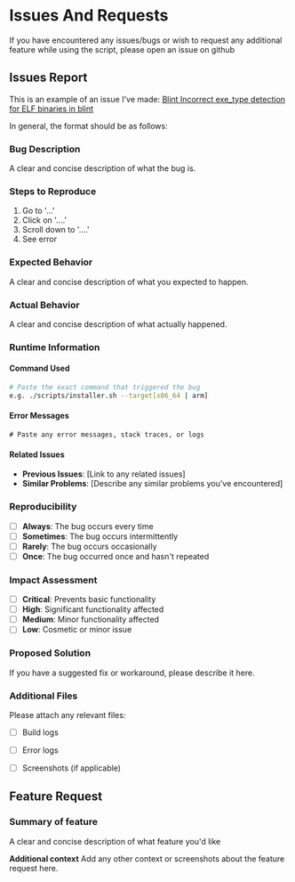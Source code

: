 # Issues And Requests

If you have encountered any issues/bugs or wish to request any additional feature while using the script, please open an issue on github

## Issues Report 

This is an example of an issue I've made: [Blint Incorrect exe_type detection for ELF binaries in blint ](https://github.com/owasp-dep-scan/blint/issues/138)

In general, the format should be as follows:

### Bug Description

A clear and concise description of what the bug is.

### Steps to Reproduce

1. Go to '...'
2. Click on '....'
3. Scroll down to '....'
4. See error

### Expected Behavior

A clear and concise description of what you expected to happen.

### Actual Behavior

A clear and concise description of what actually happened.

### Runtime Information

#### Command Used
```bash
# Paste the exact command that triggered the bug
e.g. ./scripts/installer.sh --target[x86_64 | arm]
```

#### Error Messages
```
# Paste any error messages, stack traces, or logs
```

#### Related Issues
- **Previous Issues**: [Link to any related issues]
- **Similar Problems**: [Describe any similar problems you've encountered]

### Reproducibility

- [ ] **Always**: The bug occurs every time
- [ ] **Sometimes**: The bug occurs intermittently
- [ ] **Rarely**: The bug occurs occasionally
- [ ] **Once**: The bug occurred once and hasn't repeated

### Impact Assessment

- [ ] **Critical**: Prevents basic functionality
- [ ] **High**: Significant functionality affected
- [ ] **Medium**: Minor functionality affected
- [ ] **Low**: Cosmetic or minor issue

### Proposed Solution

If you have a suggested fix or workaround, please describe it here.

### Additional Files

Please attach any relevant files:
- [ ] Build logs
- [ ] Error logs
- [ ] Screenshots (if applicable)


## Feature Request

### Summary of feature
A clear and concise description of what feature you'd like

**Additional context**
Add any other context or screenshots about the feature request here.